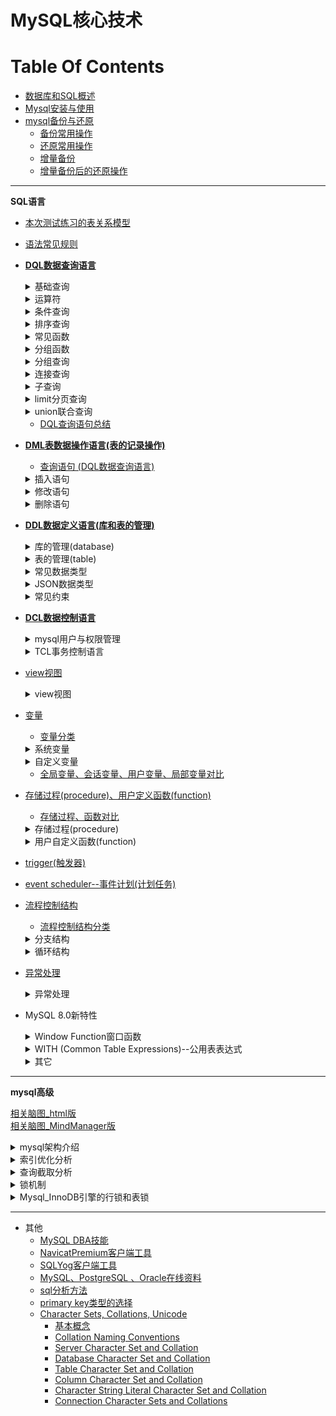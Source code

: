 MySQL核心技术
==


# Table Of Contents
* [数据库和SQL概述](md/数据库和SQL概述.md)
* [Mysql安装与使用](md/Mysql安装与使用.md)
* [mysql备份与还原](md/mysql备份与还原.md)
    * [备份常用操作](md/mysql备份与还原.md#备份常用操作)
    * [还原常用操作](md/mysql备份与还原.md#还原常用操作)
    * [增量备份](md/mysql备份与还原.md#增量备份)
    * [增量备份后的还原操作](md/mysql备份与还原.md#增量备份后的还原操作) 

---

**SQL语言**
* [本次测试练习的表关系模型](/md/1_01_sql常见规则_测试表模型.md#本次测试练习的表关系模型)
* [语法常见规则](md/1_01_sql常见规则_测试表模型.md#语法常见规则)
* [**DQL数据查询语言**](md/2_01_DQL数据查询语言.基础查询.md)
    <details>
    <summary>基础查询</summary>
    
    * [基础查询](md/2_01_DQL数据查询语言.基础查询.md#基础查询)
        * [基本语法](md/2_01_DQL数据查询语言.基础查询.md#基本语法)
        * [查询表中的单个字段](md/2_01_DQL数据查询语言.基础查询.md#查询表中的单个字段)
        * [查询表中的多个字段](md/2_01_DQL数据查询语言.基础查询.md#查询表中的多个字段)
        * [查询表中的所有字段](md/2_01_DQL数据查询语言.基础查询.md#查询表中的所有字段)
        * [查询常量值](md/2_01_DQL数据查询语言.基础查询.md#查询常量值)
        * [查询表达式](md/2_01_DQL数据查询语言.基础查询.md#查询表达式)
        * [查询函数](md/2_01_DQL数据查询语言.基础查询.md#查询函数)
        * [起别名](md/2_01_DQL数据查询语言.基础查询.md#起别名)
        * [distinct去重](md/2_01_DQL数据查询语言.基础查询.md#distinct去重)
        * [+的作用](md/2_01_DQL数据查询语言.基础查询.md#的作用)
    </details>
    
    <details>
        <summary>运算符</summary>
    
    * [算数运算符](md/1_02_运算符.md#算数运算符)
    * [比较运算符](md/1_02_运算符.md#比较运算符)
    * [逻辑运算符](md/1_02_运算符.md#逻辑运算符)
    * [位运算符](md/1_02_运算符.md#位运算符)
    * [赋值运算符](md/1_02_运算符.md#赋值运算符)
    * [运算符的优先级](md/1_02_运算符.md#运算符的优先级) 
    </details>
        
    <details>
    <summary>条件查询</summary>
    
    * [条件查询](md/2_02_DQL数据查询语言.条件查询.md#条件查询)
        * [条件查询分类 >, <, =, <>, !=, >=, <=, <=>; and, or, not; like, between A and B, in (set), is null, is not null](md/2_02_DQL数据查询语言.条件查询.md#条件查询分类)
        * [按条件表达式筛选](md/2_02_DQL数据查询语言.条件查询.md#按条件表达式筛选)
        * [按逻辑表达式筛选](md/2_02_DQL数据查询语言.条件查询.md#按逻辑表达式筛选)
        * [模糊查询](md/2_02_DQL数据查询语言.条件查询.md#模糊查询)
            * [escape '标识符' 显示指定转义](md/2_02_DQL数据查询语言.条件查询.md#模糊查询)
    </details>
    
    <details>
    <summary>排序查询</summary>
     
    * [排序查询](md/2_03_DQL数据查询语言.排序查询.md)
        * [排序查询语法](md/2_03_DQL数据查询语言.排序查询.md#排序查询语法)
    </details>
        
    <details>
    <summary>常见函数</summary>
        
    * [函数概念](md/2_04_DQL数据查询语言.常见函数.md#函数概念)
    * [函数分类](md/2_04_DQL数据查询语言.常见函数.md#函数分类)
    * [单行函数](md/2_04_DQL数据查询语言.常见函数.md#单行函数)
        * [字符串函数](md/2_04_DQL数据查询语言.常见函数.md#字符串函数)
        * [数值函数](md/2_04_DQL数据查询语言.常见函数.md#数值函数)
            * [数值基本函数](md/2_04_DQL数据查询语言.常见函数.md#数值基本函数)
            * [角度与弧度互转函数](md/2_04_DQL数据查询语言.常见函数.md#角度与弧度互转函数)
            * [三角函数](md/2_04_DQL数据查询语言.常见函数.md#三角函数)
            * [指数与对数函数](md/2_04_DQL数据查询语言.常见函数.md#指数与对数函数)
            * [进制间的转换函数](md/2_04_DQL数据查询语言.常见函数.md#进制间的转换函数)
        * [日期、时间函数](md/2_04_DQL数据查询语言.常见函数.md#日期时间函数)
            * [日期、时间函数](md/2_04_DQL数据查询语言.常见函数.md#日期时间函数)
            * [日期与时间戳的转换](md/2_04_DQL数据查询语言.常见函数.md#日期与时间戳的转换)
            * [获取月份、星期、星期数、天数等函数](md/2_04_DQL数据查询语言.常见函数.md#获取月份星期星期数天数等函数)
            * [日期的操作函数](md/2_04_DQL数据查询语言.常见函数.md#日期的操作函数)
            * [计算日期和时间的函数](md/2_04_DQL数据查询语言.常见函数.md#计算日期和时间的函数)
            * [日期、时间的格式化与解析](md/2_04_DQL数据查询语言.常见函数.md#日期时间的格式化与解析)
            * [format匹配模式字母定义](md/2_04_DQL数据查询语言.常见函数.md#format匹配模式字母定义)
        * [MySql信息函数](md/2_04_DQL数据查询语言.常见函数.md#MySql信息函数)
        * [其他函数](md/2_04_DQL数据查询语言.常见函数.md#其他函数)
        * [流程分支控制函数](md/2_04_DQL数据查询语言.常见函数.md#流程分支控制函数)
    </details>
    
    <details>
    <summary>分组函数</summary>
    
    * [分组函数（聚合函数）](md/2_05_DQL数据查询语言.分组函数.md)
        * [分组函数概念与功能](md/2_05_DQL数据查询语言.分组函数.md#分组函数概念与功能)
        * [分组函数概览与总结 SUM, AVG, MAX, MIN, COUNT](md/2_05_DQL数据查询语言.分组函数.md#分组函数概览与总结)
        * [count(*)与count(id)与count(字段)](md/2_05_DQL数据查询语言.分组函数.md#count与countid与count字段)
    </details>
    
    <details>
    <summary>分组查询</summary>
    
    * [分组查询](md/2_06_DQL数据查询语言.分组查询.md)
        * [分组查询语法, group by \[having\]](md/2_06_DQL数据查询语言.分组查询.md#分组查询语法)
        * [分组查询特点](md/2_06_DQL数据查询语言.分组查询.md#分组查询特点)
        * [分组前筛选 where、分组后筛选比较having](md/2_06_DQL数据查询语言.分组查询.md#分组前筛选分组后筛选比较)
        * [分组查询示例](md/2_06_DQL数据查询语言.分组查询.md#分组查询示例)
        * [MySQL获取分组后的top 1和top N记录方法](./exercise/MySQL获取分组后的top%201和top%20N记录.sql)
    </details>
    
    <details>
    <summary>连接查询</summary>
    
    * [连接查询](md/2_07_DQL数据查询语言.连接查询.md)
        * [连接查询分类](md/2_07_DQL数据查询语言.连接查询.md#连接查询分类)
        * [SQL-92连接语法(仅支持内连接)](md/2_07_DQL数据查询语言.连接查询.md#SQL-92连接语法仅支持内连接)
            * [SQL-92语法](md/2_07_DQL数据查询语言.连接查询.md#SQL-92语法)
            * [笛卡尔乘积现象(交叉连接)](md/2_07_DQL数据查询语言.连接查询.md#笛卡尔乘积现象交叉连接)
            * [等值连接](md/2_07_DQL数据查询语言.连接查询.md#等值连接)
            * [非等值连接](md/2_07_DQL数据查询语言.连接查询.md#非等值连接)
            * [自连接(自身内连接)](md/2_07_DQL数据查询语言.连接查询.md#自连接自身内连接)
        * [SQL:1999连接语法](md/2_07_DQL数据查询语言.连接查询.md#SQL1999连接语法)
            * [SQL-92与SQL:1999对比](md/2_07_DQL数据查询语言.连接查询.md#SQL-92与SQL1999对比)
            * [SQL:1999连接语法结构](md/2_07_DQL数据查询语言.连接查询.md#SQL1999连接语法结构)
            * [SQL:1999连接类型分类](md/2_07_DQL数据查询语言.连接查询.md#SQL1999连接类型分类)
            * [内连接](md/2_07_DQL数据查询语言.连接查询.md#内连接)
                * [SQL:1999内连特点](md/2_07_DQL数据查询语言.连接查询.md#SQL1999内连特点)
            * [外连接](md/2_07_DQL数据查询语言.连接查询.md#外连接)
                * [外连接特点](md/2_07_DQL数据查询语言.连接查询.md#外连接特点)
            * [全外连接](md/2_07_DQL数据查询语言.连接查询.md#全外连接)
                * [full outer join全外连接替代方案](md/2_07_DQL数据查询语言.连接查询.md#full-outer-join全外连接替代方案)
            * [交叉连接(即笛卡尔乘积)](md/2_07_DQL数据查询语言.连接查询.md#交叉连接即笛卡尔乘积)
            * [NATURAL自然连接, 特定连接条件情形的简写形式](md/2_07_DQL数据查询语言.连接查询.md#NATURAL自然连接)
            * [USING连接, 特定连接条件情形的简写形式](md/2_07_DQL数据查询语言.连接查询.md#USING连接)            
        * [连接查询总结](md/2_07_DQL数据查询语言.连接查询.md#连接查询总结)
    </details>
    
    <details>
    <summary>子查询</summary>
    
    * [子查询](md/2_08_DQL数据查询语言.子查询.md)
        * [子查询分类](md/2_08_DQL数据查询语言.子查询.md#子查询分类)
        * [where或having后面](md/2_08_DQL数据查询语言.子查询.md#where或having后面)
            * [where或having后面子查询特点, in/not in,  any/some,  all](md/2_08_DQL数据查询语言.子查询.md#where或having后面子查询特点)
            * [标量子查询](md/2_08_DQL数据查询语言.子查询.md#标量子查询)
            * [列子查询](md/2_08_DQL数据查询语言.子查询.md#列子查询)
            * [行子查询](md/2_08_DQL数据查询语言.子查询.md#行子查询)
        * [select后面](md/2_08_DQL数据查询语言.子查询.md#select后面)
        * [from后面](md/2_08_DQL数据查询语言.子查询.md#from后面)
        * [exists后面](md/2_08_DQL数据查询语言.子查询.md#exists后面)
    </details>
    
    <details>
    <summary>limit分页查询</summary>
    
    * [limit分页查询](md/2_09_DQL数据查询语言.分页查询.md)
        * [分页查询语法](md/2_09_DQL数据查询语言.分页查询.md#分页查询语法)
        * [分页查询特点](md/2_09_DQL数据查询语言.分页查询.md#分页查询特点)
        * [分页查询案例](md/2_09_DQL数据查询语言.分页查询.md#分页查询案例)
    </details>
    
    <details>
    <summary>union联合查询</summary>
    
    * [union联合查询](md/2_10_DQL数据查询语言.union联合查询_DQL查询语句总结.md)
        * [union联合查询语法](md/2_10_DQL数据查询语言.union联合查询_DQL查询语句总结.md#union联合查询语法)
        * [union联合查询语法应用场景](md/2_10_DQL数据查询语言.union联合查询_DQL查询语句总结.md#union联合查询语法应用场景)
        * [union联合查询特点](md/2_10_DQL数据查询语言.union联合查询_DQL查询语句总结.md#union联合查询特点)
        * [union联合查询案例](md/2_10_DQL数据查询语言.union联合查询_DQL查询语句总结.md#union联合查询案例)
    </details>
    
    * [DQL查询语句总结](md/2_10_DQL数据查询语言.union联合查询_DQL查询语句总结.md#DQL查询语句总结)
* [**DML表数据操作语言(表的记录操作)**](md/3_01_DML表数据操作语言.md)
    * [查询语句 (DQL数据查询语言)](md/2_01_DQL数据查询语言.基础查询.md)
    
    <details>
    <summary>插入语句</summary>
    
    * [插入语句](md/3_01_DML表数据操作语言.md#插入语句)
        * [values多行插入](md/3_01_DML表数据操作语言.md#values多行插入)
        * [set单行插入](md/3_01_DML表数据操作语言.md#set单行插入)
        * [values多行插入、set单行插入对比](md/3_01_DML表数据操作语言.md#values多行插入set单行插入对比)
    </details>
    
    <details>
    <summary>修改语句</summary>
    
    * [修改语句](md/3_01_DML表数据操作语言.md#修改语句)
        * [修改表数据语法](md/3_01_DML表数据操作语言.md#修改表数据语法)
        * [单表修改记录示例](md/3_01_DML表数据操作语言.md#单表修改记录示例)
        * [多表连接修改记录示例](md/3_01_DML表数据操作语言.md#多表连接修改记录示例)
    </details>
    
    <details>
    <summary>删除语句</summary>
    
    * [删除语句](md/3_01_DML表数据操作语言.md#删除语句)
        * [delete删除记录语法](md/3_01_DML表数据操作语言.md#delete删除记录语法)
        * [truncate清空表删除所有记录](md/3_01_DML表数据操作语言.md#truncate清空表删除所有记录)
        * [delete删除记录示例](md/3_01_DML表数据操作语言.md#delete删除记录示例)
        * [truncate清空表删除所有记录示例](md/3_01_DML表数据操作语言.md#truncate清空表删除所有记录示例)
        * [delete删除记录、truncate清空表删除所有记录对比](md/3_01_DML表数据操作语言.md#delete删除记录truncate清空表删除所有记录对比)
    </details>
    
* [**DDL数据定义语言(库和表的管理)**](md/4_01_DDL数据定义语言.库的管理.md)
    <details>
    <summary>库的管理(database)</summary>
    
    * [库的管理](md/4_01_DDL数据定义语言.库的管理.md)
        * [库的创建](md/4_01_DDL数据定义语言.库的管理.md#库的创建)
        * [库的修改](md/4_01_DDL数据定义语言.库的管理.md#库的修改)
        * [库的删除](md/4_01_DDL数据定义语言.库的管理.md#库的删除)
        * [查看库的创建sql](md/4_01_DDL数据定义语言.库的管理.md#查看库的创建sql)
    </details>
    
    <details>
    <summary>表的管理(table)</summary>
    
    * [表的管理](md/4_02_DDL数据定义语言.表的管理.md)
        * [COMMENT注释](md/4_02_DDL数据定义语言.表的管理.md#COMMENT注释)
        * [表的创建](md/4_02_DDL数据定义语言.表的管理.md#表的创建)
        * [表的修改](md/4_02_DDL数据定义语言.表的管理.md#表的修改)
        * [表的删除](md/4_02_DDL数据定义语言.表的管理.md#表的删除)
        * [表的复制](md/4_02_DDL数据定义语言.表的管理.md#表的复制)
        * [查看表的创建sql和表结构](md/4_02_DDL数据定义语言.表的管理.md#查看表的创建sql和表结构)
    * [temporary临时表](md/4_02_DDL数据定义语言.表的管理.md#temporary临时表)
    </details>
    
    <details>
    <summary>常见数据类型</summary>
    
    * [常见数据类型](md/4_03_DDL数据定义语言.常见数据类型.md)
        * [数据类型分类](md/4_03_DDL数据定义语言.常见数据类型.md#数据类型分类)
        * [整型](md/4_03_DDL数据定义语言.常见数据类型.md#整型)
            * [整型占用空间、值范围](md/4_03_DDL数据定义语言.常见数据类型.md#整型占用空间值范围)
            * [整型特点](md/4_03_DDL数据定义语言.常见数据类型.md#整型特点)
            * [整型示例](md/4_03_DDL数据定义语言.常见数据类型.md#整型示例)
        * [小数](md/4_03_DDL数据定义语言.常见数据类型.md#小数)
            * [小数分类](md/4_03_DDL数据定义语言.常见数据类型.md#小数分类)
            * [小数值范围](md/4_03_DDL数据定义语言.常见数据类型.md#小数值范围)
            * [小数示例](md/4_03_DDL数据定义语言.常见数据类型.md#小数示例)
        * [bit类型](md/4_03_DDL数据定义语言.常见数据类型.md#bit类型)
        * [字符型](md/4_03_DDL数据定义语言.常见数据类型.md#字符型)
            * [字符型分类](md/4_03_DDL数据定义语言.常见数据类型.md#字符型分类)
            * [char、varchar比较](md/4_03_DDL数据定义语言.常见数据类型.md#charvarchar比较)
        * [日期时间型](md/4_03_DDL数据定义语言.常见数据类型.md#日期时间型)
            * [日期时间型分类](md/4_03_DDL数据定义语言.常见数据类型.md#日期时间型分类)
            * [datetime、timestamp比较](md/4_03_DDL数据定义语言.常见数据类型.md#datetimetimestamp比较)
        * [Spatial空间数据类型](md/4_03_DDL数据定义语言.常见数据类型.md#Spatial空间数据类型)
        * [java数据类型与mysql数据类型对应表](md/4_03_DDL数据定义语言.常见数据类型.md#java数据类型与mysql数据类型对应表)
    </details>
    
    <details>
    <summary>JSON数据类型</summary>
    
    * [初识mysql json](md/json_mysql.md)
        * [什么是mysql json](md/json_mysql.md#什么是mysql-json)
            * [json类型数据的使用场景](md/json_mysql.md#json类型数据的使用场景)
            * [示例](md/json_mysql.md#示例)
            * [包含json类型字段的表的设计原则](md/json_mysql.md#包含json类型字段的表的设计原则)
            * [json数据类型与json格式的字符串相比的优点](md/json_mysql.md#json数据类型与json格式的字符串相比的优点)
        * [docs](md/json_mysql.md#docs)
        * [以json值建立索引](md/json_mysql.md#以json值建立索引)
        * [建表](md/json_mysql.md#建表)
        * [插入JSON字段](md/json_mysql.md#插入JSON字段)
        * [以json字段内的某个值作为连接查询的条件](#以json字段内的某个值作为连接查询的条件)
        * [JSON字段值的CRUD(增查改删)](#JSON字段值的CRUD)
            * [插入JSON值](md/json_mysql.md#插入JSON值)
            * [查询JSON值](md/json_mysql.md#查询JSON值)
            * [更新JSON值](md/json_mysql.md#更新JSON值)
            * [删除JSON值](md/json_mysql.md#删除JSON值)
    * [JSON Function 列表参考](md/json_functions.md#JSON-Function-Reference)
    * [JSON path的表示](md/json_functions.md#JSON-path)
    * [Functions That Create JSON Values](md/json_functions.md#Functions-That-Create-JSON-Values)
        * [JSON_ARRAY()](md/json_functions.md#JSON_ARRAY)
        * [JSON_OBJECT()](md/json_functions.md#JSON_OBJECT)
        * [JSON_QUOTE()](md/json_functions.md#JSON_QUOTE)
    * [Functions That Search JSON Values](md/json_functions.md#Functions-That-Search-JSON-Values)
        * [column->path](md/json_functions.md#column-path)
        * [column->>path](md/json_functions.md#column-path)
        * [JSON_EXTRACT()](md/json_functions.md#JSON_EXTRACT)
        * [JSON_CONTAINS()](md/json_functions.md#JSON_CONTAINS)
        * [JSON_CONTAINS_PATH()](md/json_functions.md#JSON_CONTAINS_PATH)
        * [JSON_KEYS(json_doc[, path])](md/json_functions.md#JSON_KEYSjson_doc-path)
        * [类似JSON_VALUES()函数的SQL](md/json_functions.md#类似JSON_VALUES函数的SQL)
        * [JSON_OVERLAPS()](md/json_functions.md#JSON_OVERLAPS)
        * [JSON_SEARCH()](md/json_functions.md#JSON_SEARCH)
        * [JSON_VALUE()](md/json_functions.md#JSON_VALUE)
        * [value MEMBER OF(json_array)](md/json_functions.md#value-MEMBER-OFjson_array)
    * [Functions That Modify JSON Values](md/json_functions.md#Functions-That-Modify-JSON-Values)
        * [JSON_ARRAY_APPEND()](md/json_functions.md#JSON_ARRAY_APPEND)
        * [JSON_ARRAY_INSERT()](md/json_functions.md#JSON_ARRAY_INSERT)
        * [JSON_INSERT()](md/json_functions.md#JSON_INSERT)
        * [JSON_REPLACE()](md/json_functions.md#JSON_REPLACE)
        * [JSON_SET()](md/json_functions.md#JSON_SET)
        * [JSON_SET(), JSON_INSERT(), JSON_REPLACE()的对比](md/json_functions.md#JSON_SET-JSON_INSERT-JSON_REPLACE的对比)
        * [JSON_REMOVE()](md/json_functions.md#JSON_REMOVE)
        * [JSON_MERGE()](md/json_functions.md#JSON_MERGE)
        * [JSON_MERGE_PATCH()](md/json_functions.md#JSON_MERGE_PATCH)
        * [JSON_MERGE_PRESERVE()](md/json_functions.md#JSON_MERGE_PRESERVE)
        * [JSON_MERGE_PATCH()对比JSON_MERGE_PRESERVE()](md/json_functions.md#JSON_MERGE_PATCH对比JSON_MERGE_PRESERVE)
        * [JSON_UNQUOTE()](md/json_functions.md#JSON_UNQUOTE)
    * [Functions That Return JSON Value Attributes](md/json_functions.md#Functions-That-Return-JSON-Value-Attributes)
        * [JSON_DEPTH(json_doc)](md/json_functions.md#JSON_DEPTHjson_doc)
        * [JSON_LENGTH(json_doc[, path])](md/json_functions.md#JSON_LENGTHjson_doc-path)
        * [JSON_TYPE(json_val)](md/json_functions.md#JSON_TYPEjson_val)
        * [JSON_VALID(val)](md/json_functions.md#JSON_VALIDval)
    * [JSON Table Functions](md/json_functions.md#JSON-Table-Functions)
        * [JSON_TABLE()](md/json_functions.md#JSON_TABLE)
    * [JSON Schema Validation Functions](md/json_functions.md#JSON-Schema-Validation-Functions)
        * [JSON_SCHEMA_VALID()](md/json_functions.md#JSON_SCHEMA_VALID)
        * [JSON_SCHEMA_VALIDATION_REPORT()](md/json_functions.md#JSON_SCHEMA_VALIDATION_REPORT)
    * [JSON Utility Functions](md/json_functions.md#JSON-Utility-Functions)
        * [JSON_PRETTY(json_val)](md/json_functions.md#JSON_PRETTYjson_val)
        * [JSON_STORAGE_FREE(json_val)](md/json_functions.md#JSON_STORAGE_FREEjson_val)
        * [JSON_STORAGE_SIZE(json_val)](md/json_functions.md#JSON_STORAGE_SIZEjson_val)
        * [CAST()、CONVERT()](md/json_functions.md#CASTCONVERT)
    </details>
    
    <details>
    <summary>常见约束</summary>
    
    * [常见约束](md/4_04_DDL数据定义语言.常见约束.md)
        * [按功能分类(6大约束)](md/4_04_DDL数据定义语言.常见约束.md#按功能分类6大约束)
        * [按作用范围分类](md/4_04_DDL数据定义语言.常见约束.md#按作用范围分类)
        * [添加约束的时机](md/4_04_DDL数据定义语言.常见约束.md#添加约束的时机)
        * [主键约束、唯一约束、外键约束对比](md/4_04_DDL数据定义语言.常见约束.md#主键约束唯一约束外键约束对比)
        * [约束语法](md/4_04_DDL数据定义语言.常见约束.md#约束语法)
        * [创建表时添加约束](md/4_04_DDL数据定义语言.常见约束.md#创建表时添加约束)
        * [修改表时添加约束](md/4_04_DDL数据定义语言.常见约束.md#修改表时添加约束)
        * [修改表时删除约束](md/4_04_DDL数据定义语言.常见约束.md#修改表时删除约束)
        * [自增长列(标识列)](md/4_04_DDL数据定义语言.常见约束.md#自增长列标识列)
        * [foreign key外键约束](md/4_04_DDL数据定义语言.常见约束.md#foreign-key外键约束)
            * [外键特点](md/4_04_DDL数据定义语言.常见约束.md#外键特点)
            * [表之间的关系与外键约束与外键约束](md/4_04_DDL数据定义语言.常见约束.md#表之间的关系与外键约束)
            * [sql外键on delete和on update](md/4_04_DDL数据定义语言.常见约束.md#sql外键on-delete和on-update)
            * [删除被关联的父表或修改其表结构方法](md/4_04_DDL数据定义语言.常见约束.md#删除被关联的父表或修改其表结构方法)
            * [使用外键约束的优点与缺点](md/使用外键约束的优点与缺点.md)
    </details>
    
* [**DCL数据控制语言**](md/5_01_DCL数据控制语言.TCL事务控制语言.md)
    <details>
    <summary>mysql用户与权限管理</summary>
    
    * [mysql用户与权限管理](/md/5_02_DCL数据控制语言.mysql用户与权限管理.md)
        * [ 用户管理](/md/5_02_DCL数据控制语言.mysql用户与权限管理.md#用户管理)
            * [ 用户帐号](/md/5_02_DCL数据控制语言.mysql用户与权限管理.md#用户帐号)
            * [ 创建用户](/md/5_02_DCL数据控制语言.mysql用户与权限管理.md#创建用户)
            * [ 用户重命名](/md/5_02_DCL数据控制语言.mysql用户与权限管理.md#用户重命名)
            * [ 锁定、解锁用户](/md/5_02_DCL数据控制语言.mysql用户与权限管理.md#锁定解锁用户)
            * [ 删除用户](/md/5_02_DCL数据控制语言.mysql用户与权限管理.md#删除用户)
            * [ 修改密码](/md/5_02_DCL数据控制语言.mysql用户与权限管理.md#修改密码)
        * [ 权限管理](/md/5_02_DCL数据控制语言.mysql用户与权限管理.md#权限管理)
            * [ grant授权语法](/md/5_02_DCL数据控制语言.mysql用户与权限管理.md#grant授权语法)
                * [ 权限类别](/md/5_02_DCL数据控制语言.mysql用户与权限管理.md#权限类别)
            * [ revoke回收授权](/md/5_02_DCL数据控制语言.mysql用户与权限管理.md#revoke回收授权)
            * [ 查看指定用户的授权信息](/md/5_02_DCL数据控制语言.mysql用户与权限管理.md#查看指定用户的授权信息)
        * [ 其他](/md/5_02_DCL数据控制语言.mysql用户与权限管理.md#其他)
            * [ 破解数据库密码](/md/5_02_DCL数据控制语言.mysql用户与权限管理.md#破解数据库密码)
    </details>
      
    <details>
    <summary>TCL事务控制语言</summary>
    
    * [TCL事务控制语言](md/5_01_DCL数据控制语言.TCL事务控制语言.md#TCL事务控制语言)
        * [事务特点(ACID)](md/5_01_DCL数据控制语言.TCL事务控制语言.md#事务特点ACID)
        * [事务的使用](md/5_01_DCL数据控制语言.TCL事务控制语言.md#事务的使用)
        * [事务的创建](md/5_01_DCL数据控制语言.TCL事务控制语言.md#事务的创建)
        * [隐式事务](md/5_01_DCL数据控制语言.TCL事务控制语言.md#隐式事务)
        * [显式事务(commit,rollback)](md/5_01_DCL数据控制语言.TCL事务控制语言.md#显式事务)
        * [显式事务语法](md/5_01_DCL数据控制语言.TCL事务控制语言.md#显式事务语法)
        * [savepoint设置保存点，与rollback搭配使用](md/5_01_DCL数据控制语言.TCL事务控制语言.md#savepoint设置保存点与rollback搭配使用)
        * [事务隔离级别对比](md/5_01_DCL数据控制语言.TCL事务控制语言.md#事务隔离级别对比)
        * [查看事务隔离级别](md/5_01_DCL数据控制语言.TCL事务控制语言.md#查看事务隔离级别)
        * [设置事务隔离级别](md/5_01_DCL数据控制语言.TCL事务控制语言.md#设置事务隔离级别)
        * [查看引擎](md/5_01_DCL数据控制语言.TCL事务控制语言.md#查看引擎)
        * [关闭当前会话的自动提交事务功能](md/5_01_DCL数据控制语言.TCL事务控制语言.md#关闭当前会话的自动提交事务功能)
        * [事务测试](md/5_01_DCL数据控制语言.TCL事务控制语言.md#事务测试)
    </details>
    
* [view视图](md/6_01_view视图.md)
    <details>
    <summary>view视图</summary>
    
    * [使用场景](md/6_01_view视图.md#使用场景)
    * [使用视图好处](md/6_01_view视图.md#使用视图好处)
    * [view视图与表对比](md/6_01_view视图.md#view视图与表对比)
    * [view视图的生命周期](md/6_01_view视图.md#view视图的生命周期)
    * [创建视图](md/6_01_view视图.md#创建视图)
    * [修改视图的sql语句](md/6_01_view视图.md#修改视图的sql语句)
    * [查看视图](md/6_01_view视图.md#查看视图)
    * [删除视图](md/6_01_view视图.md#删除视图)
    * [视图虚拟表数据可更新情况](md/6_01_view视图.md#视图虚拟表数据可更新情况)
    * [具备以下特点的视图不可更行(增删改)](md/6_01_view视图.md#具备以下特点的视图不可更行增删改)
    </details>
    
* [变量](md/7_01_变量.md)
    * [变量分类](md/7_01_变量.md#变量分类)
    <details>
    <summary>系统变量</summary>
    
    * [系统变量](md/7_01_变量.md#系统变量)
        * [全局变量](md/7_01_变量.md#全局变量)
        * [会话变量](md/7_01_变量.md#会话变量)
    </details>
    
    <details>
    <summary>自定义变量</summary>
    
    * [自定义变量](md/7_01_变量.md#自定义变量)
        * [使用步骤](md/7_01_变量.md#使用步骤)
        * [用户变量](md/7_01_变量.md#用户变量)
        * [局部变量](md/7_01_变量.md#局部变量)
    </details>
    
    * [全局变量、会话变量、用户变量、局部变量对比](md/7_01_变量.md#全局变量会话变量用户变量局部变量对比)
    
* [存储过程(procedure)、用户定义函数(function)](md/8_01_存储过程、用户定义函数.md)
    * [存储过程、函数对比](md/8_01_存储过程、用户定义函数.md#存储过程函数对比)
    
    <details>
    <summary>存储过程(procedure)</summary>
    
    * [存储过程](md/8_01_存储过程、用户定义函数.md#存储过程)
        * [创建存储过程语法](md/8_01_存储过程、用户定义函数.md#创建存储过程语法)
        * [创建存储过程示例](md/8_01_存储过程、用户定义函数.md#创建存储过程示例)
        * [创建存储过程示例](md/8_01_存储过程、用户定义函数.md#创建存储过程示例)
        * [查看存储过程](md/8_01_存储过程、用户定义函数.md#查看存储过程)
        * [删除存储过程](md/8_01_存储过程、用户定义函数.md#删除存储过程)
        * [修改存储过程(不能修改参数或存储过程主体，只能修改存储过程特性)](md/8_01_存储过程、用户定义函数.md#修改存储过程不能修改参数或存储过程主体只能修改存储过程特性)
        * [cursor游标的使用](md/8_01_存储过程、用户定义函数.md#cursor游标的使用)
    </details>
    
    <details>
    <summary>用户自定义函数(function)</summary>
    
    * [用户自定义函数](md/8_02_用户定义函数.md)
        * [函数创建语法](md/8_02_用户定义函数.md#函数创建语法)
        * [调用用户自定义函数语法](md/8_02_用户定义函数.md#调用用户自定义函数语法)
        * [创建函数示例](md/8_02_用户定义函数.md#创建函数示例)
        * [查看用户自定义函数](md/8_02_用户定义函数.md#查看用户自定义函数)
        * [删除自定义用户函数](md/8_02_用户定义函数.md#删除自定义用户函数)
        * [修改用户自定义函数(不能更改函数体和参数列表，只能更改函数特性)](md/8_02_用户定义函数.md#修改用户自定义函数不能更改函数体和参数列表只能更改函数特性)
    </details>

* [trigger(触发器)](md/16_01_trigger.md)
* [event scheduler--事件计划(计划任务)](md/15_01_event_scheduler.md)

* [流程控制结构](md/9_01_流程控制结构.md)
    * [流程控制结构分类](md/9_01_流程控制结构.md#流程控制结构分类)
    
    <details>
    <summary>分支结构</summary>
    
    * [分支结构](md/9_01_流程控制结构.md#分支结构)
        * [if函数](md/9_01_流程控制结构.md#if函数)
        * [IFNULL(expr1,expr2)](md/9_01_流程控制结构.md#IFNULLexpr1expr2)
        * [if分支流程控制](md/9_01_流程控制结构.md#if分支)
        * [case结构](md/9_01_流程控制结构.md#case结构)
    </details>
    
    <details>
    <summary>循环结构</summary>
    
    * [循环结构](md/9_01_流程控制结构.md#循环结构)
        * [循环控制 leave label_name(break), iterate label_name(continue)](md/9_01_流程控制结构.md#循环控制)
        * [while循环](md/9_01_流程控制结构.md#while循环)
        * [loop无限循环](md/9_01_流程控制结构.md#loop无限循环)
        * [repeat循环](md/9_01_流程控制结构.md#repeat循环)
        * [循环示例](md/9_01_流程控制结构.md#循环示例)
    </details>

* [异常处理](md/14_01_异常处理.md)

    <details>
    <summary>异常处理</summary>
    
    * [异常处理需求的背景](md/14_01_异常处理.md#异常处理需求的背景)
    * [出现异常案例](md/14_01_异常处理.md#出现异常案例)
    * [声明错误条件condition变量](md/14_01_异常处理.md#声明错误条件condition变量)
    * [condition handler(异常处理器,捕获异常)](md/14_01_异常处理.md#condition-handler异常处理器捕获异常)
        * [异常处理示例](md/14_01_异常处理.md#异常处理示例)
    </details>

* MySQL 8.0新特性
    <details>
    <summary>Window Function窗口函数</summary>
    
    * [窗口函数是什么](md/11_01_Window_Function.md#窗口函数是什么)
        * [聚合函数做窗口操作](md/11_01_Window_Function.md#聚合函数做窗口操作)
        * [窗口操作演示2](md/11_01_Window_Function.md#窗口操作演示2)
    * [窗口函数列表](md/11_01_Window_Function.md#窗口函数列表)
        * [窗口操作的over_clause语法](md/11_01_Window_Function.md#窗口操作的over_clause语法)
        * [ROW_NUMBER()](md/11_01_Window_Function.md#ROW_NUMBER)
        * [RANK()](md/11_01_Window_Function.md#RANK)
        * [DENSE_RANK()](md/11_01_Window_Function.md#DENSE_RANK)
        * [PERCENT_RANK()](md/11_01_Window_Function.md#PERCENT_RANK)
        * [CUME_DIST()](md/11_01_Window_Function.md#CUME_DIST)
        * [LAG()](md/11_01_Window_Function.md#LAG)
        * [LEAD()](md/11_01_Window_Function.md#LEAD)
        * [FIRST_VALUE(expr)](md/11_01_Window_Function.md#FIRST_VALUEexpr)
        * [LAST_VALUE(expr)](md/11_01_Window_Function.md#LAST_VALUEexpr)
        * [NTH_VALUE(expr, N)](md/11_01_Window_Function.md#NTH_VALUEexpr-N)
        * [NTILE(N)](md/11_01_Window_Function.md#NTILEN)
    </details>
    
    <details>
        <summary>WITH (Common Table Expressions)--公用表表达式</summary>
    
    * [公用表表达式是什么](md/12_01_WITH(Common_Table_Expressions).md#公用表表达式是什么)
    * [公用表表达式语法](md/12_01_WITH(Common_Table_Expressions).md#公用表表达式语法)
    * [允许使用with分句的情形](md/12_01_WITH(Common_Table_Expressions).md#允许使用with分句的情形)
    * [递归公用表达式](md/12_01_WITH(Common_Table_Expressions).md#递归公用表达式)
        * [限制公用表表达式的递归](md/12_01_WITH(Common_Table_Expressions).md#限制公用表表达式的递归)
        * [递归公用表表达式的示例](md/12_01_WITH(Common_Table_Expressions).md#递归公用表表达式的示例)
    </details>
    
    <details>
        <summary>其它</summary>
    
    * [table声明](md/13_01_mysql8新特性.md#table声明)
    * [values声明](md/13_01_mysql8新特性.md#values声明)
    </details>
---

**mysql高级**  

[相关脑图_html版](md/mysql_zhouyang.html)  
[相关脑图_MindManager版](md/mysql_zhouyang_yuan.mmap)  
<details>
<summary>mysql架构介绍</summary>

* [mysql架构介绍](md/mysql高级_01.mysql架构介绍.md#mysql架构介绍)
    * [高级mysql主要工作内容](md/mysql高级_01.mysql架构介绍.md#高级mysql主要工作内容)
    * [修改mysql.cnf配置文件](md/mysql高级_01.mysql架构介绍.md#修改mysql.cnf配置文件)
    * [主要配置文件](md/mysql高级_01.mysql架构介绍.md#主要配置文件)
        * [主要日志文件](md/mysql高级_01.mysql架构介绍.md#主要日志文件)
        * [数据文件](md/mysql高级_01.mysql架构介绍.md#数据文件)
    * [mysql逻辑架构](md/mysql高级_01.mysql架构介绍.md#mysql逻辑架构)
    * [MyiSAM与InnoDB引擎对比](md/mysql高级_01.mysql架构介绍.md#MyiSAM与InnoDB引擎对比)
</details>

<details>
<summary>索引优化分析</summary>

* [引入索引话题](md/mysql高级_02.索引优化分析.md#引入索引话题)
    * [mysql性能下降、sql慢可能原因](md/mysql高级_02.索引优化分析.md#mysql性能下降sql慢可能原因)
    * [sql的执行顺序](md/mysql高级_02.索引优化分析.md#sql的执行顺序)
[7种join连接查询](./2_07_DQL数据查询语言.连接查询.md#连接查询总结)
* [索引简介](md/mysql高级_02.索引优化分析.md#索引简介)
    * [索引分类](md/mysql高级_02.索引优化分析.md#索引分类)
    * [索引类型](md/mysql高级_02.索引优化分析.md#索引类型)
    * [索引名命名规范](md/mysql高级_02.索引优化分析.md#索引名的命名规范)
    * [增查改删索引](md/mysql高级_02.索引优化分析.md#增查改删索引)
    * [需要创建索引情况](md/mysql高级_02.索引优化分析.md#需要创建索引情况)
    * [不适合建索引的情况](md/mysql高级_02.索引优化分析.md#不适合建索引的情况)
* [mysql性能分析和相关指标](md/mysql高级_02.索引优化分析.md#mysql性能分析和相关指标)
    * [explain + sql语句 分析](md/mysql高级_02.索引优化分析.md#explain--sql语句-分析)
    * [explain查询结果各字段含义列表](md/mysql高级_02.索引优化分析.md#explain查询结果各字段含义列表)
    * [explain查询结果各字段含义详解](md/mysql高级_02.索引优化分析.md#explain查询结果各字段含义详解)
        * [id](md/mysql高级_02.索引优化分析.md#id)
        * [select_type](md/mysql高级_02.索引优化分析.md#select_type)
        * [table](md/mysql高级_02.索引优化分析.md#table)
        * [type](md/mysql高级_02.索引优化分析.md#type)
            * [type性能比较](md/mysql高级_02.索引优化分析.md#type性能比较)
        * [possible_keys](md/mysql高级_02.索引优化分析.md#possible_keys)
        * [key](md/mysql高级_02.索引优化分析.md#key)
        * [key_len](md/mysql高级_02.索引优化分析.md#key_len)
        * [Extra](md/mysql高级_02.索引优化分析.md#Extra)
            * [Extra性能比较](md/mysql高级_02.索引优化分析.md#Extra性能比较)
    * [explain示例](md/mysql高级_02.索引优化分析.md#explain示例)
* [连接查询索引优化](md/mysql高级_02.索引优化分析.md#连接查询索引优化)
    * [单表查询分析](md/mysql高级_02.索引优化分析.md#单表查询分析)
    * [两表连接查询分析](md/mysql高级_02.索引优化分析.md#两表连接查询分析)
        * [两表join连接查询优化总结](md/mysql高级_02.索引优化分析.md#两表join连接查询优化总结)
    * [三表连接查询分析](md/mysql高级_02.索引优化分析.md#三表连接查询分析)
        * [三表join连接查询优化总结](md/mysql高级_02.索引优化分析.md#三表join连接查询优化总结)
* [索引失效案例](md/mysql高级_02.索引优化分析.md#索引失效案例)
    * [全值匹配我最爱](md/mysql高级_02.索引优化分析.md#全值匹配我最爱)
    * [最佳左前缀法则](md/mysql高级_02.索引优化分析.md#最佳左前缀法则)
    * [不在索引列上做任何操作](md/mysql高级_02.索引优化分析.md#不在索引列上做任何操作)
    * [索引范围条件右边的索引列失效](md/mysql高级_02.索引优化分析.md#索引范围条件右边的索引列失效)
    * [尽量使用覆盖索引](md/mysql高级_02.索引优化分析.md#尽量使用覆盖索引)
    * [使用不等于(!=或者<>)时索引失效导致全表扫描](md/mysql高级_02.索引优化分析.md#使用不等于=或者时索引失效导致全表扫描)
    * [is null、is not null无法使用索引](md/mysql高级_02.索引优化分析.md#is-nullis-not-null无法使用索引)
    * [like以通配符开头，索引失效导致全表扫描](md/mysql高级_02.索引优化分析.md#like以通配符开头索引失效导致全表扫描)
    * [解决like '%字符串%' 索引失效方法:覆盖索引](md/mysql高级_02.索引优化分析.md#解决like-字符串-索引失效方法覆盖索引)
        * [情况8_5_1: 未建索引](md/mysql高级_02.索引优化分析.md#情况8_5_1-未建索引)
        * [情况8_5_2: 建立索引，index (name, age)](md/mysql高级_02.索引优化分析.md#情况8_5_2-建立索引index-name-age)
        * [解决like'%字符串%'索引不被使用问题的方法小结](md/mysql高级_02.索引优化分析.md#解决like字符串索引不被使用问题的方法小结)
    * [字符串不加单引号索引失效](md/mysql高级_02.索引优化分析.md#字符串不加单引号索引失效)
    * [少用or，用它连接时索引失效](md/mysql高级_02.索引优化分析.md#少用or用它连接时索引失效)
    * [索引案例小结](md/mysql高级_02.索引优化分析.md#索引案例小结)
    * [索引优化小总结口诀](md/mysql高级_02.索引优化分析.md#索引优化小总结口诀)
* [索引使用示例](md/mysql高级_02.索引优化分析.md#索引使用示例)
    * [根据上面创建的索引idx_test03_c1_c2_c3_c4 (c1, c2, c3, c4), 分析以下SQL语句使用索引的情况](md/mysql高级_02.索引优化分析.md#根据上面创建的索引idx_test03_c1_c2_c3_c4-c1-c2-c3-c4-分析以下SQL语句使用索引的情况)
    * [小结](md/mysql高级_02.索引优化分析.md#小结)
* [索引优化一般性建议](md/mysql高级_02.索引优化分析.md#索引优化一般性建议)
</details>

<details>
<summary>查询截取分析</summary>

* [查询优化](md/mysql高级_03.查询截取分析.md#查询优化)
    * [小表驱动大表示例](md/mysql高级_03.查询截取分析.md#小表驱动大表示例)
    * [order by关键字优化](md/mysql高级_03.查询截取分析.md#order-by关键字优化)
        * [order by排序方式案例](md/mysql高级_03.查询截取分析.md#order-by排序方式案例)
        * [如何让order by使用index方式排序](md/mysql高级_03.查询截取分析.md#如何让order-by使用index方式排序)
        * [filesort排序的两种算法](md/mysql高级_03.查询截取分析.md#filesort排序的两种算法)
            * [双路排序算法](md/mysql高级_03.查询截取分析.md#双路排序算法)
            * [单路算法](md/mysql高级_03.查询截取分析.md#单路算法)
        * [order by相关的优化策略](md/mysql高级_03.查询截取分析.md#order-by相关的优化策略)
        * [order by关键字小结](md/mysql高级_03.查询截取分析.md#order-by关键字小结)
    * [group by关键字优化](md/mysql高级_03.查询截取分析.md#group-by关键字优化)
* [慢查询日志](md/mysql高级_03.查询截取分析.md#慢查询日志)
    * [临时开启慢查询日志](md/mysql高级_03.查询截取分析.md#临时开启慢查询日志)
    * [永久开启慢查询日志](md/mysql高级_03.查询截取分析.md#永久开启慢查询日志)
    * [查看慢查询日志](md/mysql高级_03.查询截取分析.md#查看慢查询日志)
    * [mysqldumpshow慢查询日志分析工具](md/mysql高级_03.查询截取分析.md#mysqldumpshow慢查询日志分析工具)
        * [mysqldumpshow工作常用参考](md/mysql高级_03.查询截取分析.md#mysqldumpshow工作常用参考)
* [批量插入数据脚本](md/mysql高级_03.查询截取分析.md#批量插入数据脚本)
* [show profiles、show profile性能查看与分析](md/mysql高级_03.查询截取分析.md#show-profilesshow-profile性能查看与分析)
    * [开启性能收集功能](md/mysql高级_03.查询截取分析.md#开启性能收集功能)
    * [show profiles](md/mysql高级_03.查询截取分析.md#show-profiles)
    * [show profile](md/mysql高级_03.查询截取分析.md#show-profile)
    * [日常开发需要注意的事项](md/mysql高级_03.查询截取分析.md#日常开发需要注意的事项)
* [Performance Schema性能查看与分析](md/mysql高级_03.查询截取分析.md#Performance-Schema性能查看与分析)
    * [使用Performance Schema准备工作](md/mysql高级_03.查询截取分析.md#使用Performance-Schema准备工作)
    * [执行要分析性能的SQL语句](md/mysql高级_03.查询截取分析.md#执行要分析性能的SQL语句)
    * [Performance Schema查看性能与分析](md/mysql高级_03.查询截取分析.md#Performance-Schema查看性能与分析)
* [sys Schema性能查看与分析](md/mysql高级_03.查询截取分析.md#sys-Schema性能查看与分析)
* [全局日志](md/mysql高级_03.查询截取分析.md#全局日志)
</details>

<details>
<summary>锁机制</summary>

* [mysql锁定义](md/mysql高级_04.锁机制.md#mysql锁定义)
* [锁的分类](md/mysql高级_04.锁机制.md#锁的分类)
* [MyISAM表锁](md/mysql高级_04.锁机制.md#MyISAM表锁)
    * [手动加表锁语法](md/mysql高级_04.锁机制.md#手动加表锁语法)
    * [查看表上加过的锁](md/mysql高级_04.锁机制.md#查看表上加过的锁)
    * [释放表锁(所有表)](md/mysql高级_04.锁机制.md#释放表锁所有表)
    * [表读锁案例](md/mysql高级_04.锁机制.md#表读锁案例)
    * [表写锁案例](md/mysql高级_04.锁机制.md#表写锁案例)
    * [表锁分析](md/mysql高级_04.锁机制.md#表锁分析)
* [InnoDB行锁](md/mysql高级_04.锁机制.md#InnoDB行锁)
    * [innodb表的表锁、行锁](md/mysql高级_04.锁机制.md#innodb表的表锁行锁)
    * [准备工作](md/mysql高级_04.锁机制.md#准备工作)
    * [行锁对于操作同一行将会阻塞](md/mysql高级_04.锁机制.md#行锁对于操作同一行将会阻塞)
    * [行锁对操作不同的行互不影响](md/mysql高级_04.锁机制.md#行锁对操作不同的行互不影响)
    * [无索引行锁升级为表锁](md/mysql高级_04.锁机制.md#无索引行锁升级为表锁)
    * [表中存在了一个行锁，其他会话再上表锁将被阻塞](md/mysql高级_04.锁机制.md#表中存在了一个行锁其他会话再上表锁将被阻塞)
    * [间隙锁危害](md/mysql高级_04.锁机制.md#间隙锁危害)
    * [innodb表手动锁定行](md/mysql高级_04.锁机制.md#innodb表手动锁定行)
    * [行锁分析](md/mysql高级_04.锁机制.md#行锁分析)
    * [补充](md/mysql高级_04.锁机制.md#补充)
        * [充实示例1](md/mysql高级_04.锁机制.md#充实示例1)
        * [充实示例2](md/mysql高级_04.锁机制.md#充实示例2)
    * [InnoDB表优化建议](md/mysql高级_04.锁机制.md#InnoDB表优化建议)
* [BDB页锁](md/mysql高级_04.锁机制.md#BDB页锁)
</details>

<details>
<summary>Mysql_InnoDB引擎的行锁和表锁</summary>
  
* [简介](md/mysql高级_04.锁机制.Mysql_InnoDB引擎的行锁和表锁.md#简介)
* [行锁和表锁](md/mysql高级_04.锁机制.Mysql_InnoDB引擎的行锁和表锁.md#行锁和表锁)
    * [锁的一些概念](md/mysql高级_04.锁机制.Mysql_InnoDB引擎的行锁和表锁.md#锁的一些概念)
    * [行锁的类型](md/mysql高级_04.锁机制.Mysql_InnoDB引擎的行锁和表锁.md#行锁的类型)
        * [加共享锁语法](md/mysql高级_04.锁机制.Mysql_InnoDB引擎的行锁和表锁.md#加共享锁语法)
        * [加排它锁语法](md/mysql高级_04.锁机制.Mysql_InnoDB引擎的行锁和表锁.md#加排它锁语法)
    * [行锁的实现](md/mysql高级_04.锁机制.Mysql_InnoDB引擎的行锁和表锁.md#行锁的实现)
    * [示例0](md/mysql高级_04.锁机制.Mysql_InnoDB引擎的行锁和表锁.md#示例0)
    * [示例1](md/mysql高级_04.锁机制.Mysql_InnoDB引擎的行锁和表锁.md#示例1)
    * [示例2](md/mysql高级_04.锁机制.Mysql_InnoDB引擎的行锁和表锁.md#示例2)
* [InnoDB四种锁共存逻辑关系](md/mysql高级_04.锁机制.Mysql_InnoDB引擎的行锁和表锁.md#InnoDB四种锁共存逻辑关系)
</details>

---

* 其他
    * [MySQL DBA技能](md/mysql_DBA技能.md)
    * [NavicatPremium客户端工具](md/NavicatPremium.md)
    * [SQLYog客户端工具](md/SQLYog.md)
    * [MySQL、PostgreSQL 、Oracle在线资料](https://www.techonthenet.com/mysql/index.php)
    * [sql分析方法](md/sql分析方法.md)
    * [primary key类型的选择](md/primary_key_and_type.md)
    * [Character Sets, Collations, Unicode](md/CharacterSets,Collations,Unicode.md)
        * [基本概念](md/CharacterSets,Collations,Unicode.md#基本概念)
        * [Collation Naming Conventions](md/CharacterSets,Collations,Unicode.md#Collation-Naming-Conventions)
        * [Server Character Set and Collation](md/CharacterSets,Collations,Unicode.md#Server-Character-Set-and-Collation)
        * [Database Character Set and Collation](md/CharacterSets,Collations,Unicode.md#Database-Character-Set-and-Collation)
        * [Table Character Set and Collation](md/CharacterSets,Collations,Unicode.md#Table-Character-Set-and-Collation)
        * [Column Character Set and Collation](md/CharacterSets,Collations,Unicode.md#Column-Character-Set-and-Collation)
        * [Character String Literal Character Set and Collation](md/CharacterSets,Collations,Unicode.md#Character-String-Literal-Character-Set-and-Collation)
        * [Connection Character Sets and Collations](md/CharacterSets,Collations,Unicode.md#Connection-Character-Sets-and-Collations)

